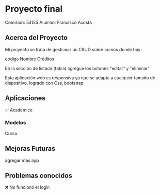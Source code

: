 # Proyecto final

Comisión: 54135
Alumno: Francisco Acosta

## Acerca del Proyecto
Mi proyecto se trata de gestionar un CRUD sobre cursos donde hay:

código
Nombre
Créditos

En la sección de listado (tabla) agregue los botones "editar" y "eliminar"

Esta aplicación web es responsiva ya que se adapta a cualquier tamaño de dispositivo, logrado con Css, bootstrap.



## Aplicaciones
✅  Academico
 
### Modelos
Curso

## Mejoras Futuras
agregar más app


## Problemas conocidos

❌ No funcionó el login